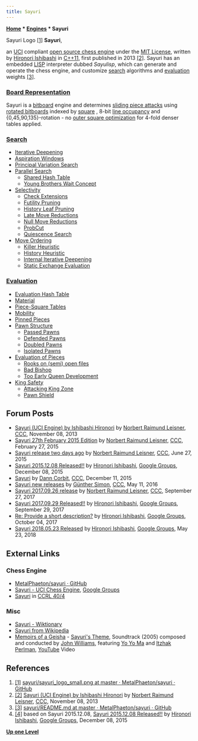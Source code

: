 ```yaml
---
title: Sayuri
---
```

**[Home](Home "Home") \* [Engines](Engines "Engines") \* Sayuri**



 [](https://groups.google.com/d/forum/sayuri-uci-chess-engine) Sayuri Logo <a id="cite-note-1" href="#cite-ref-1">[1]</a> 
**Sayuri**,  

an [UCI](UCI "UCI") compliant [open source chess engine](Category:Open_Source "Category:Open Source") under the [MIT License](https://en.wikipedia.org/wiki/MIT_License), written by [Hironori Ishibashi](Hironori_Ishibashi "Hironori Ishibashi") in [C++11](Cpp "Cpp"), first published in 2013 <a id="cite-note-2" href="#cite-ref-2">[2]</a>. Sayuri has an embedded [LISP](index.php?title=LISP&action=edit&redlink=1 "LISP (page does not exist)") interpreter dubbed *Sayulisp*, which can generate and operate the chess engine, and customize [search](Search "Search") algorithms and [evaluation](Evaluation "Evaluation") weights <a id="cite-note-3" href="#cite-ref-3">[3]</a>. 



### [Board Representation](Board_Representation "Board Representation")


Sayuri is a [bitboard](Bitboards "Bitboards") engine and determines [sliding piece attacks](Sliding_Piece_Attacks "Sliding Piece Attacks") using [rotated bitboards](Rotated_Bitboards "Rotated Bitboards") indexed by [square](Squares "Squares") , 8-bit [line occupancy](Occupancy_of_any_Line "Occupancy of any Line") and {0,45,90,135}-rotation - no [outer square optimization](First_Rank_Attacks#TheOuterSquares "First Rank Attacks") for 4-fold denser tables applied.



### [Search](Search "Search")


* [Iterative Deepening](Iterative_Deepening "Iterative Deepening")
* [Aspiration Windows](Aspiration_Windows "Aspiration Windows")
* [Principal Variation Search](Principal_Variation_Search "Principal Variation Search")
* [Parallel Search](Parallel_Search "Parallel Search")
	+ [Shared Hash Table](Shared_Hash_Table "Shared Hash Table")
	+ [Young Brothers Wait Concept](Young_Brothers_Wait_Concept "Young Brothers Wait Concept")
* [Selectivity](Selectivity "Selectivity")
	+ [Check Extensions](Check_Extensions "Check Extensions")
	+ [Futility Pruning](Futility_Pruning "Futility Pruning")
	+ [History Leaf Pruning](History_Leaf_Pruning "History Leaf Pruning")
	+ [Late Move Reductions](Late_Move_Reductions "Late Move Reductions")
	+ [Null Move Reductions](Null_Move_Reductions "Null Move Reductions")
	+ [ProbCut](ProbCut "ProbCut")
	+ [Quiescence Search](Quiescence_Search "Quiescence Search")
* [Move Ordering](Move_Ordering "Move Ordering")
	+ [Killer Heuristic](Killer_Heuristic "Killer Heuristic")
	+ [History Heuristic](History_Heuristic "History Heuristic")
	+ [Internal Iterative Deepening](Internal_Iterative_Deepening "Internal Iterative Deepening")
	+ [Static Exchange Evaluation](Static_Exchange_Evaluation "Static Exchange Evaluation")


### [Evaluation](Evaluation "Evaluation")


* [Evaluation Hash Table](Evaluation_Hash_Table "Evaluation Hash Table")
* [Material](Material "Material")
* [Piece-Square Tables](Piece-Square_Tables "Piece-Square Tables")
* [Mobility](Mobility "Mobility")
* [Pinned Pieces](Pin "Pin")
* [Pawn Structure](Pawn_Structure "Pawn Structure")
	+ [Passed Pawns](Passed_Pawn "Passed Pawn")
	+ [Defended Pawns](Defended_Pawns_(Bitboards) "Defended Pawns (Bitboards)")
	+ [Doubled Pawns](Doubled_Pawn "Doubled Pawn")
	+ [Isolated Pawns](Isolated_Pawn "Isolated Pawn")
* [Evaluation of Pieces](Evaluation_of_Pieces "Evaluation of Pieces")
	+ [Rooks on (semi) open files](Rook_on_Open_File "Rook on Open File")
	+ [Bad Bishop](Bad_Bishop "Bad Bishop")
	+ [Too Early Queen Development](Evaluation_of_Pieces#Queen "Evaluation of Pieces")
* [King Safety](King_Safety "King Safety")
	+ [Attacking King Zone](King_Safety#Attacking "King Safety")
	+ [Pawn Shield](King_Safety#PawnShield "King Safety")


## Forum Posts


* [Sayuri (UCI Engine) by Ishibashi Hironori](http://www.talkchess.com/forum/viewtopic.php?t=49977) by [Norbert Raimund Leisner](Norbert_Raimund_Leisner "Norbert Raimund Leisner"), [CCC](CCC "CCC"), November 08, 2013
* [Sayuri 27th February 2015 Edition](http://www.talkchess.com/forum/viewtopic.php?t=55489) by [Norbert Raimund Leisner](Norbert_Raimund_Leisner "Norbert Raimund Leisner"), [CCC](CCC "CCC"), February 27, 2015
* [Sayuri release two days ago](http://www.talkchess.com/forum/viewtopic.php?t=56794) by [Norbert Raimund Leisner](Norbert_Raimund_Leisner "Norbert Raimund Leisner"), [CCC](CCC "CCC"), June 27, 2015
* [Sayuri 2015.12.08 Released!!](http://tinyurl.com/ohhna55) by [Hironori Ishibashi](Hironori_Ishibashi "Hironori Ishibashi"), [Google Groups](https://en.wikipedia.org/wiki/Google_Groups), December 08, 2015
* [Sayuri](http://www.talkchess.com/forum/viewtopic.php?t=58563) by [Dann Corbit](Dann_Corbit "Dann Corbit"), [CCC](CCC "CCC"), December 11, 2015
* [Sayuri new releases](http://www.talkchess.com/forum/viewtopic.php?t=60140) by [Günther Simon](G%C3%BCnther_Simon "Günther Simon"), [CCC](CCC "CCC"), May 11, 2016
* [Sayuri 2017.09.26 release](http://www.talkchess.com/forum/viewtopic.php?t=65304) by [Norbert Raimund Leisner](Norbert_Raimund_Leisner "Norbert Raimund Leisner"), [CCC](CCC "CCC"), September 27, 2017
* [Sayuri 2017.09.29 Released!!](https://groups.google.com/forum/#!topic/sayuri-uci-chess-engine/fViINFFN2Rs) by [Hironori Ishibashi](Hironori_Ishibashi "Hironori Ishibashi"), [Google Groups](https://en.wikipedia.org/wiki/Google_Groups), September 29, 2017
* [Re: Provide a short description?](https://groups.google.com/d/msg/sayuri-uci-chess-engine/bvLzPjB5hDo/CTQzS4opBAAJ) by [Hironori Ishibashi](Hironori_Ishibashi "Hironori Ishibashi"), [Google Groups](https://en.wikipedia.org/wiki/Google_Groups), October 04, 2017
* [Sayuri 2018.05.23 Released](https://groups.google.com/forum/#!topic/sayuri-uci-chess-engine/p0ilh7ZPSrs) by [Hironori Ishibashi](Hironori_Ishibashi "Hironori Ishibashi"), [Google Groups](https://en.wikipedia.org/wiki/Google_Groups), May 23, 2018


## External Links


### Chess Engine


* [MetalPhaeton/sayuri · GitHub](https://github.com/MetalPhaeton/sayuri)
* [Sayuri - UCI Chess Engine](https://groups.google.com/forum/#!forum/sayuri-uci-chess-engine), [Google Groups](https://en.wikipedia.org/wiki/Google_Groups)
* [Sayuri](http://ccrl.chessdom.com/ccrl/404/cgi/compare_engines.cgi?family=Sayuri&print=Rating+list&print=Results+table&print=LOS+table&print=Ponder+hit+table&print=Eval+difference+table&print=Comopp+gamenum+table&print=Overlap+table&print=Score+with+common+opponents) in [CCRL 40/4](CCRL "CCRL")


### Misc


* [Sayuri - Wiktionary](https://en.wiktionary.org/wiki/Sayuri)
* [Sayuri from Wikipedia](https://en.wikipedia.org/wiki/Sayuri)
* [Memoirs of a Geisha](https://en.wikipedia.org/wiki/Memoirs_of_a_Geisha_%28film%29) - [Sayuri's Theme](https://en.wikipedia.org/wiki/Memoirs_of_a_Geisha_%28film%29#Soundtrack_album), Soundtrack (2005) composed and conducted by [John Williams](https://en.wikipedia.org/wiki/John_Williams), featuring [Yo Yo Ma](https://en.wikipedia.org/wiki/Yo-Yo_Ma) and [Itzhak Perlman](https://en.wikipedia.org/wiki/Itzhak_Perlman), [YouTube](https://en.wikipedia.org/wiki/YouTube) Video


 
## References


1. <a id="cite-ref-1" href="#cite-note-1">[1]</a> [sayuri/sayuri\_logo\_small.png at master · MetalPhaeton/sayuri · GitHub](https://github.com/MetalPhaeton/sayuri/blob/master/SayuriLogo/sayuri_logo_small.png)
2. <a id="cite-ref-2" href="#cite-note-2">[2]</a> [Sayuri (UCI Engine) by Ishibashi Hironori](http://www.talkchess.com/forum/viewtopic.php?t=49977) by [Norbert Raimund Leisner](Norbert_Raimund_Leisner "Norbert Raimund Leisner"), [CCC](CCC "CCC"), November 08, 2013
3. <a id="cite-ref-3" href="#cite-note-3">[3]</a> [sayuri/README.md at master · MetalPhaeton/sayuri · GitHub](https://github.com/MetalPhaeton/sayuri/blob/master/README.md)
4. <a id="cite-ref-4" href="#cite-note-4">[4]</a> based on Sayuri 2015.12.08, [Sayuri 2015.12.08 Released!!](http://tinyurl.com/ohhna55) by [Hironori Ishibashi](Hironori_Ishibashi "Hironori Ishibashi"), [Google Groups](https://en.wikipedia.org/wiki/Google_Groups), December 08, 2015

**[Up one Level](Engines "Engines")**







 
